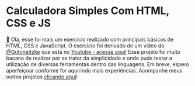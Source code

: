# Calculadora Simples Com HTML, CSS e JS
:wave: Olá, esse foi mais um exercício realizado com principais básicos de HTML, CSS e JavaScript.
O exercicio foi derivado de um vídeo do [@Gutoneitzke](https://github.com/Gutoneitzke/calculadora) que está no [Youtube - acesse aqui!](https://www.youtube.com/watch?v=42TShjXR0m0&t=127s)
Esse projeto foi muito bacana de realizar por se tratar da simplicidade e onde pude testar a utilização de diversas ferramentas dentro das linguagens. Em breve, espero aperfeiçoar conforme for aquirindo mais experiências. 
Acompanhe meus outros projetos [clicando aqui](https://biielterra.github.io/myprofile/index.html)!
